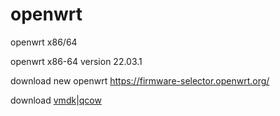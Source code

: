 # openwrt
openwrt x86/64
 
 openwrt x86-64 version 22.03.1
 
 download new openwrt https://firmware-selector.openwrt.org/
 
 download [vmdk](https://github.com/DumplingMiku/openwrt/releases/download/v0.0.1/openwrt-22.03.1-x86-64.vmdk.zip)|[qcow](https://github.com/DumplingMiku/openwrt/releases/download/v0.0.1/openwrt-22.03.1-x86-64.qcow2.zip)
